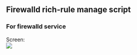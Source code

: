 Firewalld rich-rule manage script
-----------------------------------------------------------------

### For firewalld service

Screen:  
![](https://i.imgur.com/DGyA3Av.png)
